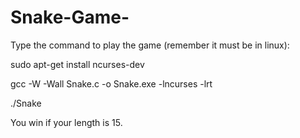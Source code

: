 # Snake-Game-
Type the command to play the game (remember it must be in linux):

sudo apt-get install ncurses-dev

gcc -W -Wall Snake.c -o Snake.exe -lncurses -lrt

./Snake

You win if your length is 15.
